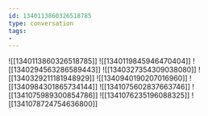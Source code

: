 ```yaml
---
id: 1340113860326518785
type: conversation
tags:
- 
---
```

![[1340113860326518785]]
![[1340119845946470404]]
![[1340294563286589443]]
![[1340327354309038080]]
![[1340329211181948929]]
![[1340940190207016960]]
![[1340984301865734144]]
![[1341075602837663746]]
![[1341075989300854786]]
![[1341076235196088325]]
![[1341078724754636800]]

